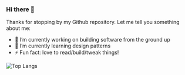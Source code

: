 ### Hi there 👋

Thanks for stopping by my Github repository. Let me tell you something about me:

- 🔭 I’m currently working on building software from the ground up
- 🌱 I’m currently learning design patterns
- ⚡ Fun fact: love to read/build/tweak things!


![Top Langs](https://github-readme-stats.vercel.app/api/top-langs/?username=justudin&layout=compact)
